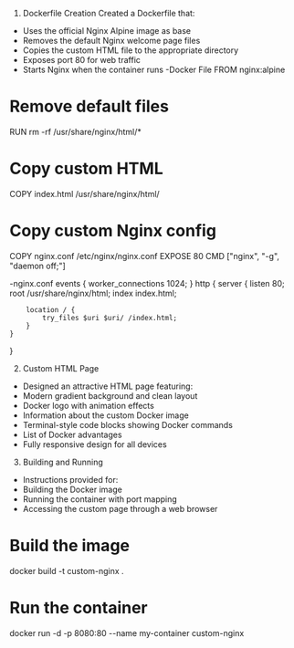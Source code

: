1. Dockerfile Creation
Created a Dockerfile that:
- Uses the official Nginx Alpine image as base
- Removes the default Nginx welcome page files
- Copies the custom HTML file to the appropriate directory
- Exposes port 80 for web traffic
- Starts Nginx when the container runs
-Docker File
FROM nginx:alpine
# Remove default files
RUN rm -rf /usr/share/nginx/html/*
# Copy custom HTML
COPY index.html /usr/share/nginx/html/
# Copy custom Nginx config
COPY nginx.conf /etc/nginx/nginx.conf
EXPOSE 80
CMD ["nginx", "-g", "daemon off;"]

-nginx.conf
events {
    worker_connections 1024;
}
http {
    server {
        listen 80;
        root /usr/share/nginx/html;
        index index.html;

        location / {
            try_files $uri $uri/ /index.html;
        }
    }
}



2. Custom HTML Page
- Designed an attractive HTML page featuring:
- Modern gradient background and clean layout
- Docker logo with animation effects
- Information about the custom Docker image
- Terminal-style code blocks showing Docker commands
- List of Docker advantages
- Fully responsive design for all devices

3. Building and Running
- Instructions provided for:
- Building the Docker image
- Running the container with port mapping
- Accessing the custom page through a web browser

# Build the image
docker build -t custom-nginx .

# Run the container
docker run -d -p 8080:80 --name my-container custom-nginx
